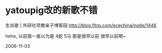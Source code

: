 # yatoupig改的新歌不错

生肖歌 | 外研社早教亲子博客园
http://blog.fltrp.com/ecechina/node/1446

hehe, 以前我一直以为是 4蛇 5马
那是很早以前 很早以前啊~

2006-11-03